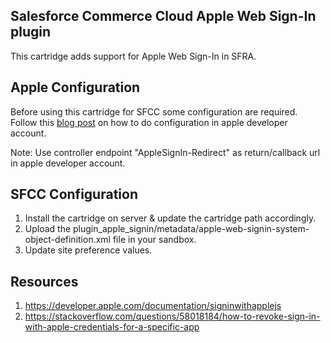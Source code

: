 ## Salesforce Commerce Cloud Apple Web Sign-In plugin

This cartridge adds support for Apple Web Sign-In in SFRA.

## Apple Configuration

Before using this cartridge for SFCC some configuration are required.
Follow this [blog post](https://auth0.com/blog/what-is-sign-in-with-apple-a-new-identity-provider/) on how to do configuration in apple developer account.

Note: Use controller endpoint "AppleSignIn-Redirect" as return/callback url in apple developer account.

## SFCC Configuration

1. Install the cartridge on server & update the cartridge path accordingly.
2. Upload the plugin_apple_signin/metadata/apple-web-signin-system-object-definition.xml file in your sandbox.
3. Update site preference values.

## Resources

1. https://developer.apple.com/documentation/signinwithapplejs
2. https://stackoverflow.com/questions/58018184/how-to-revoke-sign-in-with-apple-credentials-for-a-specific-app
